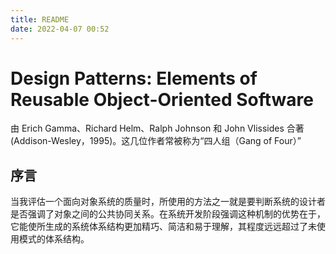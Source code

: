 ```yaml
---
title: README
date: 2022-04-07 00:52
---
```


# Design Patterns: Elements of Reusable Object-Oriented Software

由 Erich Gamma、Richard Helm、Ralph Johnson 和 John Vlissides 合著(Addison-Wesley，1995)。这几位作者常被称为“四人组（Gang of Four）”

## 序言

当我评估一个面向对象系统的质量时，所使用的方法之一就是要判断系统的设计者是否强调了对象之间的公共协同关系。在系统开发阶段强调这种机制的优势在于，它能使所生成的系统体系结构更加精巧、简洁和易于理解，其程度远远超过了未使用模式的体系结构。
